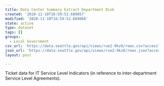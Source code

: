 ```yaml
---
title: Data Center Summary Extract Department Disk
created: '2020-11-10T16:59:52.689057'
modified: '2020-11-10T16:59:52.689068'
state: active
type: dataset
tags: []
groups:
  - Local Government
csv_url: 'https://data.seattle.gov/api/views/rue2-9kz6/rows.csv?accessType=DOWNLOAD'
json_url: 'https://data.seattle.gov/api/views/rue2-9kz6/rows.json?accessType=DOWNLOAD'
layout: post

---
```

Ticket data for IT Service Level Indicators (in reference to inter-department Service Level Agreements).
